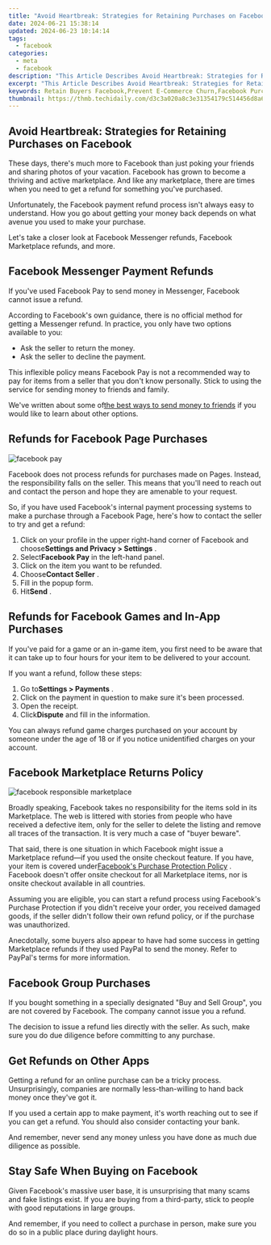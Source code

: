 ```yaml
---
title: "Avoid Heartbreak: Strategies for Retaining Purchases on Facebook"
date: 2024-06-21 15:38:14
updated: 2024-06-23 10:14:14
tags:
  - facebook
categories:
  - meta
  - facebook
description: "This Article Describes Avoid Heartbreak: Strategies for Retaining Purchases on Facebook"
excerpt: "This Article Describes Avoid Heartbreak: Strategies for Retaining Purchases on Facebook"
keywords: Retain Buyers Facebook,Prevent E-Commerce Churn,Facebook Purchase Stickiness,Customer Loyalty Strategies,Sustaining Shoppers on FB,Boosting Sales Lifetime,Keep Consumers Engaged FB
thumbnail: https://thmb.techidaily.com/d3c3a020a8c3e31354179c514456d8a6b689ea566aeb576eef913d65398f2493.jpg
---
```


## Avoid Heartbreak: Strategies for Retaining Purchases on Facebook

 These days, there's much more to Facebook than just poking your friends and sharing photos of your vacation. Facebook has grown to become a thriving and active marketplace. And like any marketplace, there are times when you need to get a refund for something you've purchased.

 Unfortunately, the Facebook payment refund process isn't always easy to understand. How you go about getting your money back depends on what avenue you used to make your purchase.

 Let's take a closer look at Facebook Messenger refunds, Facebook Marketplace refunds, and more.

## Facebook Messenger Payment Refunds

 If you've used Facebook Pay to send money in Messenger, Facebook cannot issue a refund.

 According to Facebook's own guidance, there is no official method for getting a Messenger refund. In practice, you only have two options available to you:

* Ask the seller to return the money.
* Ask the seller to decline the payment.

 This inflexible policy means Facebook Pay is not a recommended way to pay for items from a seller that you don't know personally. Stick to using the service for sending money to friends and family.

 We've written about some of[the best ways to send money to friends](https://www.makeuseof.com/tag/6-apps-help-transfer-money-friends/) if you would like to learn about other options.

## Refunds for Facebook Page Purchases

![facebook pay](https://static1.makeuseofimages.com/wordpress/wp-content/uploads/2021/05/facebook-pay-1.jpg)

 Facebook does not process refunds for purchases made on Pages. Instead, the responsibility falls on the seller. This means that you'll need to reach out and contact the person and hope they are amenable to your request.

 So, if you have used Facebook's internal payment processing systems to make a purchase through a Facebook Page, here's how to contact the seller to try and get a refund:

1. Click on your profile in the upper right-hand corner of Facebook and choose**Settings and Privacy > Settings** .
2. Select**Facebook Pay** in the left-hand panel.
3. Click on the item you want to be refunded.
4. Choose**Contact Seller** .
5. Fill in the popup form.
6. Hit**Send** .

## Refunds for Facebook Games and In-App Purchases

 If you've paid for a game or an in-game item, you first need to be aware that it can take up to four hours for your item to be delivered to your account.

If you want a refund, follow these steps:

1. Go to**Settings > Payments** .
2. Click on the payment in question to make sure it's been processed.
3. Open the receipt.
4. Click**Dispute** and fill in the information.

 You can always refund game charges purchased on your account by someone under the age of 18 or if you notice unidentified charges on your account.

## Facebook Marketplace Returns Policy

![facebook responsible marketplace](https://static1.makeuseofimages.com/wordpress/wp-content/uploads/2021/05/facebook-responsible-marketplace.jpg)

 Broadly speaking, Facebook takes no responsibility for the items sold in its Marketplace. The web is littered with stories from people who have received a defective item, only for the seller to delete the listing and remove all traces of the transaction. It is very much a case of "buyer beware".

 That said, there is one situation in which Facebook might issue a Marketplace refund—if you used the onsite checkout feature. If you have, your item is covered under[Facebook's Purchase Protection Policy](https://www.facebook.com/policies/purchase%5Fprotection) . Facebook doesn't offer onsite checkout for all Marketplace items, nor is onsite checkout available in all countries.

 Assuming you are eligible, you can start a refund process using Facebook's Purchase Protection if you didn't receive your order, you received damaged goods, if the seller didn't follow their own refund policy, or if the purchase was unauthorized.

 Anecdotally, some buyers also appear to have had some success in getting Marketplace refunds if they used PayPal to send the money. Refer to PayPal's terms for more information.

## Facebook Group Purchases

 If you bought something in a specially designated "Buy and Sell Group", you are not covered by Facebook. The company cannot issue you a refund.

 The decision to issue a refund lies directly with the seller. As such, make sure you do due diligence before committing to any purchase.

## Get Refunds on Other Apps

 Getting a refund for an online purchase can be a tricky process. Unsurprisingly, companies are normally less-than-willing to hand back money once they've got it.

 If you used a certain app to make payment, it's worth reaching out to see if you can get a refund. You should also consider contacting your bank.

 And remember, never send any money unless you have done as much due diligence as possible.

## Stay Safe When Buying on Facebook

 Given Facebook's massive user base, it is unsurprising that many scams and fake listings exist. If you are buying from a third-party, stick to people with good reputations in large groups.

 And remember, if you need to collect a purchase in person, make sure you do so in a public place during daylight hours.


<ins class="adsbygoogle"
     style="display:block"
     data-ad-format="autorelaxed"
     data-ad-client="ca-pub-7571918770474297"
     data-ad-slot="1223367746"></ins>



<ins class="adsbygoogle"
     style="display:block"
     data-ad-client="ca-pub-7571918770474297"
     data-ad-slot="8358498916"
     data-ad-format="auto"
     data-full-width-responsive="true"></ins>
